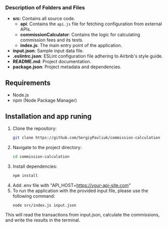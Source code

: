 
### Description of Folders and Files

- **src**: Contains all source code.
  - **api**: Contains the `api.js` file for fetching configuration from external APIs.
  - **commissionCalculator**: Contains the logic for calculating commission fees and its tests.
  - **index.js**: The main entry point of the application.
- **input.json**: Sample input data file.  
- **.eslintrc.json**: ESLint configuration file adhering to Airbnb's style guide.
- **README.md**: Project documentation.
- **package.json**: Project metadata and dependencies.

## Requirements

- Node.js
- npm (Node Package Manager)

## Installation and app runing

1. Clone the repository:
   ```bash
   git clone https://github.com/SergiyPavliuk/commission-calculation
2. Navigate to the project directory:
   ```bash
   cd commission-calculation
3. Install dependencies:
   ```bash
   npm install   
4. Add .env file with "API_HOST=https://your-api-site.com"
5. To run the application with the provided input file, please use the following command:
   ```bash
   node src/index.js input.json
   
This will read the transactions from input.json, calculate the commissions, and write the results in the terminal.